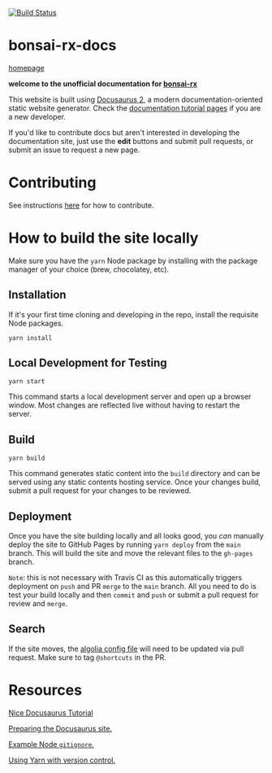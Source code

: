 [![Build Status](https://travis-ci.com/spewil/bonsai-rx-docs.svg?branch=main)](https://travis-ci.com/spewil/bonsai-rx-docs)

# bonsai-rx-docs

[homepage](https://www.spewil.com/bonsai-rx-docs/)

**welcome to the unofficial documentation for [bonsai-rx](https://github.com/bonsai-rx/bonsai)**

This website is built using [Docusaurus 2](https://v2.docusaurus.io/), a modern documentation-oriented static website generator. Check the [documentation tutorial pages](https://v2.docusaurus.io/docs/docs-introduction) if you are a new developer.

If you'd like to contribute docs but aren't interested in developing the documentation site, just use the **edit** buttons and submit pull requests, or submit an issue to request a new page.

# Contributing

See instructions [here](https://www.spewil.com/bonsai-rx-docs/docs/meta/writing_docs/) for how to contribute.

# How to build the site locally

Make sure you have the `yarn` Node package by installing with the package manager of your choice (brew, chocolatey, etc).

## Installation

If it's your first time cloning and developing in the repo, install the requisite Node packages.

```console
yarn install
```

## Local Development for Testing

```console
yarn start
```

This command starts a local development server and open up a browser window. Most changes are reflected live without having to restart the server.

## Build

```console
yarn build
```

This command generates static content into the `build` directory and can be served using any static contents hosting service. Once your changes build, submit a pull request for your changes to be reviewed.

## Deployment

Once you have the site building locally and all looks good, you *can* manually deploy the site to GitHub Pages by running `yarn deploy` from the `main` branch. This will build the site and move the relevant files to the `gh-pages` branch.

`Note`: this is not necessary with Travis CI as this automatically triggers deployment on `push` and PR `merge` to the `main` branch. All you need to do is test your build locally and then `commit` and `push` or submit a pull request for review and `merge`.

## Search

If the site moves, the [algolia config file](https://github.com/algolia/docsearch-configs/blob/master/configs/bonsai-rx.json) will need to be updated via pull request. Make sure to tag `@shortcuts` in the PR.

# Resources

[Nice Docusaurus Tutorial](https://blog.logrocket.com/easy-documentation-with-docusaurus/)

[Preparing the Docusaurus site.](https://docusaurus.io/docs/en/site-preparation#key-files)

[Example Node `gitignore`.](https://github.com/github/gitignore/blob/master/Node.gitignore)

[Using Yarn with version control.](https://classic.yarnpkg.com/en/docs/version-control)
